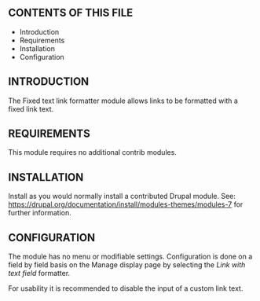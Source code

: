 CONTENTS OF THIS FILE
---------------------
   
 * Introduction
 * Requirements
 * Installation
 * Configuration
 
INTRODUCTION
------------

The Fixed text link formatter module allows links to be formatted with a fixed link text.
   
REQUIREMENTS
------------

This module requires no additional contrib modules.

INSTALLATION
------------
 
Install as you would normally install a contributed Drupal module. See:
https://drupal.org/documentation/install/modules-themes/modules-7
for further information.
   
CONFIGURATION
-------------

The module has no menu or modifiable settings. Configuration is done on a field by field
basis on the Manage display page by selecting the *Link with text field* formatter.

For usability it is recommended to disable the input of a custom link text.
